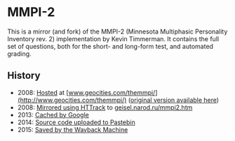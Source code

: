 # MMPI-2

This is a mirror (and fork) of the MMPI-2 (Minnesota Multiphasic Personality Inventory rev. 2) implementation by Kevin Timmerman.
It contains the full set of questions, both for the short- and long-form test, and automated grading.

## History
- 2008: [Hosted](../824d4de8398762bc8eaa1188954b27b14d23d7f0/index.html#L10) at [www.geocities.com/themmpi/](http://www.geocities.com/themmpi/) ([original version available here](https://cdn.rawgit.com/nucular/mmpi-2/c7456d4bc33a8f355ad63fc0424aeac29e70a2f6/index.html))
- 2008: [Mirrored using HTTrack](../824d4de8398762bc8eaa1188954b27b14d23d7f0/index.html#L30-L32) to [geisel.narod.ru/mmpi2.htm](http://geisel.narod.ru/mmpi2.htm)
- 2013: [Cached by Google](../824d4de8398762bc8eaa1188954b27b14d23d7f0/index.html#L30-L32)
- 2014: [Source code uploaded to Pastebin](http://pastebin.com/ZRgYKHuA)
- 2015: [Saved by the Wayback Machine](https://web.archive.org/web/20150111093651/http://pastebin.com:80/ZRgYKHuA)

